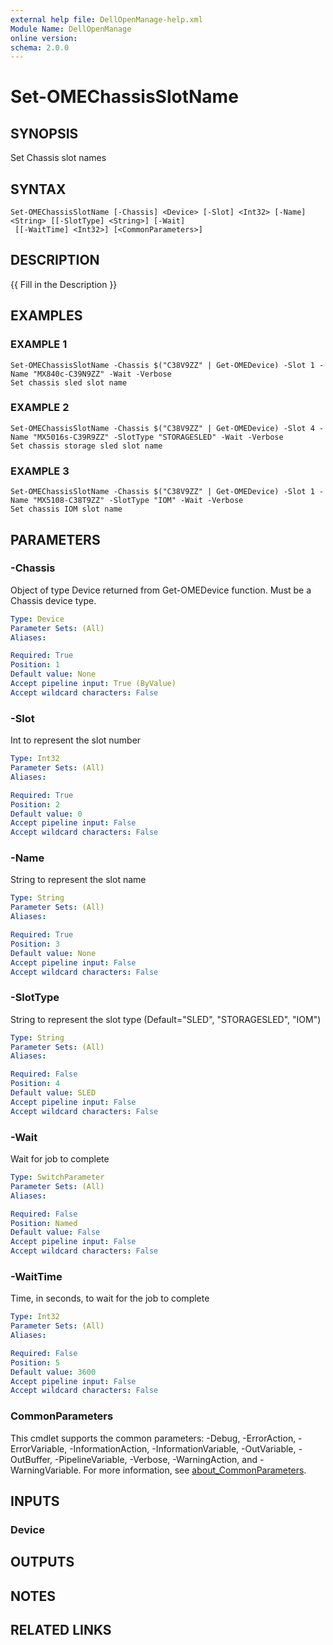 ```yaml
---
external help file: DellOpenManage-help.xml
Module Name: DellOpenManage
online version:
schema: 2.0.0
---
```


# Set-OMEChassisSlotName

## SYNOPSIS
Set Chassis slot names

## SYNTAX

```
Set-OMEChassisSlotName [-Chassis] <Device> [-Slot] <Int32> [-Name] <String> [[-SlotType] <String>] [-Wait]
 [[-WaitTime] <Int32>] [<CommonParameters>]
```

## DESCRIPTION
{{ Fill in the Description }}

## EXAMPLES

### EXAMPLE 1
```
Set-OMEChassisSlotName -Chassis $("C38V9ZZ" | Get-OMEDevice) -Slot 1 -Name "MX840c-C39N9ZZ" -Wait -Verbose
Set chassis sled slot name
```

### EXAMPLE 2
```
Set-OMEChassisSlotName -Chassis $("C38V9ZZ" | Get-OMEDevice) -Slot 4 -Name "MX5016s-C39R9ZZ" -SlotType "STORAGESLED" -Wait -Verbose
Set chassis storage sled slot name
```

### EXAMPLE 3
```
Set-OMEChassisSlotName -Chassis $("C38V9ZZ" | Get-OMEDevice) -Slot 1 -Name "MX5108-C38T9ZZ" -SlotType "IOM" -Wait -Verbose
Set chassis IOM slot name
```

## PARAMETERS

### -Chassis
Object of type Device returned from Get-OMEDevice function.
Must be a Chassis device type.

```yaml
Type: Device
Parameter Sets: (All)
Aliases:

Required: True
Position: 1
Default value: None
Accept pipeline input: True (ByValue)
Accept wildcard characters: False
```

### -Slot
Int to represent the slot number

```yaml
Type: Int32
Parameter Sets: (All)
Aliases:

Required: True
Position: 2
Default value: 0
Accept pipeline input: False
Accept wildcard characters: False
```

### -Name
String to represent the slot name

```yaml
Type: String
Parameter Sets: (All)
Aliases:

Required: True
Position: 3
Default value: None
Accept pipeline input: False
Accept wildcard characters: False
```

### -SlotType
String to represent the slot type (Default="SLED", "STORAGESLED", "IOM")

```yaml
Type: String
Parameter Sets: (All)
Aliases:

Required: False
Position: 4
Default value: SLED
Accept pipeline input: False
Accept wildcard characters: False
```

### -Wait
Wait for job to complete

```yaml
Type: SwitchParameter
Parameter Sets: (All)
Aliases:

Required: False
Position: Named
Default value: False
Accept pipeline input: False
Accept wildcard characters: False
```

### -WaitTime
Time, in seconds, to wait for the job to complete

```yaml
Type: Int32
Parameter Sets: (All)
Aliases:

Required: False
Position: 5
Default value: 3600
Accept pipeline input: False
Accept wildcard characters: False
```

### CommonParameters
This cmdlet supports the common parameters: -Debug, -ErrorAction, -ErrorVariable, -InformationAction, -InformationVariable, -OutVariable, -OutBuffer, -PipelineVariable, -Verbose, -WarningAction, and -WarningVariable. For more information, see [about_CommonParameters](http://go.microsoft.com/fwlink/?LinkID=113216).

## INPUTS

### Device
## OUTPUTS

## NOTES

## RELATED LINKS
